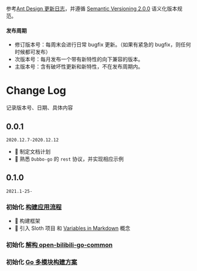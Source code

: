 参考[Ant Design 更新日志](https://ant.design/changelog-cn)，并遵循 [Semantic Versioning 2.0.0](http://semver.org/lang/zh-CN/) 语义化版本规范。

#### 发布周期

- 修订版本号：每周末会进行日常 bugfix 更新。（如果有紧急的 bugfix，则任何时候都可发布）
- 次版本号：每月发布一个带有新特性的向下兼容的版本。
- 主版本号：含有破坏性更新和新特性，不在发布周期内。



# Change Log

记录版本号、日期、具体内容

## 0.0.1

`2020.12.7-2020.12.12`

- 🌟 制定文档计划
- 🌟 熟悉 `Dubbo-go` 的 `rest` 协议，并实现相应示例



## 0.1.0

`2021.1-25-`

### 初始化 [构建应用流程](../computer/application/构建应用流程.md)

- 🌟 构建框架
- 🚀 引入 Sloth 项目 和 [Variables in Markdown](https://github.com/marketplace/actions/variables-in-markdown)  概念

### 初始化 [解构 open-bilibili-go-common](../computer/application/go_to_learn_bilibili.md)

### 初始化 [Go 多模块构建方案](../computer/application/go_mutil_module.md)

